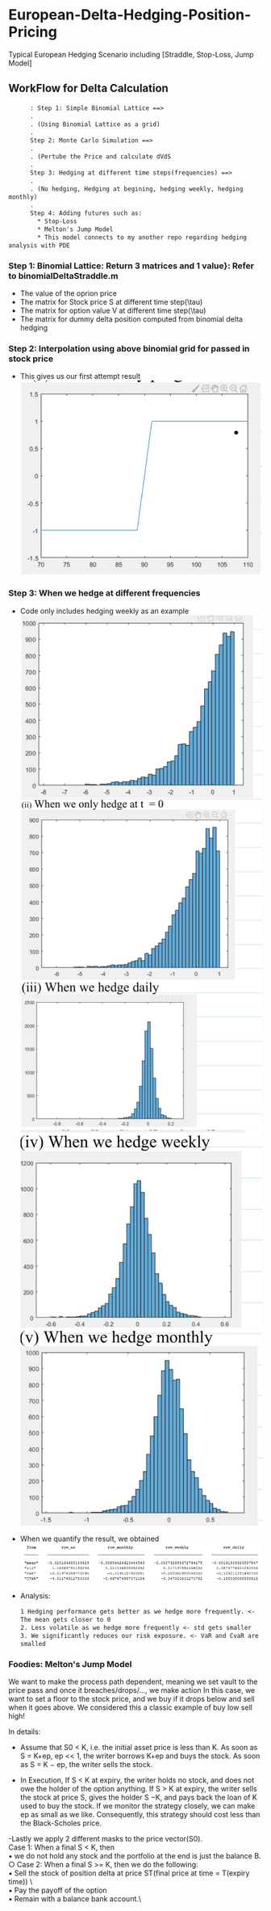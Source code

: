# European-Delta-Hedging-Position-Pricing
Typical European Hedging Scenario including [Straddle, Stop-Loss, Jump Model] 

## **WorkFlow for Delta Calculation**
          : Step 1: Simple Binomial Lattice ==> 
          .
          . (Using Binomial Lattice as a grid) 
          . 
          Step 2: Monte Carlo Simulation ==> 
          . 
          . (Pertube the Price and calculate dVdS
          . 
          Step 3: Hedging at different time steps(frequencies) ==> 
          . 
          . (No hedging, Hedging at begining, hedging weekly, hedging monthly) 
          . 
          Step 4: Adding futures such as: 
            * Stop-Loss 
            * Melton's Jump Model 
            * This model connects to my another repo regarding hedging analysis with PDE
                                
                                
### **Step 1: Binomial Lattice: Return 3 matrices and 1 value}: Refer to binomialDeltaStraddle.m**
  - The value of the oprion price 
  - The matrix for Stock price S at different time step(\tau)
  - The matrix for option value V at different time step(\tau)
  - The matrix for dummy delta position computed from binomial delta hedging 

### **Step 2: Interpolation using above binomial grid for passed in stock price**
  - This gives us our first attempt result
  ![alt text](https://github.com/nacked-riveroverflow/European-Delta-Hedging-Position-Pricing/blob/master/result/Binomialplot.JPG) 
  
### **Step 3: When we hedge at different frequencies**
  - Code only includes hedging weekly as an example
  ![alt text](https://github.com/nacked-riveroverflow/European-Delta-Hedging-Position-Pricing/blob/master/result/hedgingdaily.JPG)
  ![alt text](https://github.com/nacked-riveroverflow/European-Delta-Hedging-Position-Pricing/blob/master/result/hedgingweekly.JPG) 
  
  - When we quantify the result, we obtained
  ![alt text](https://github.com/nacked-riveroverflow/European-Delta-Hedging-Position-Pricing/blob/master/result/q4-table.PNG) 
  
  - Analysis: 
      
      ```
      1 Hedging performance gets better as we hedge more frequently. <- The mean gets closer to 0 
      2. Less volatile as we hedge more frequently <- std gets smaller
      3. We significantly reduces our risk exposure. <- VaR and CvaR are smalled
      ```
      
### **Foodies: Melton's Jump Model**


We want to make the process path dependent, meaning we set vault to the price pass and once it breaches/drops/..., we make action In this case, we want to set a floor to the stock price, and we buy if it drops below and sell when it goes above. 
We considered this a classic example of buy low sell high!
      
In details: 
  - Assume that S0 < K, i.e. the initial asset price is less than K. As soon as S = K+ep, ep << 1, the writer borrows K+ep and buys the stock. As soon as S = K − ep, the writer sells the stock. 

  - In Execution,  If S < K at expiry, the writer holds no stock, and does not owe the holder of the option anything. If S > K at expiry, the writer sells the stock at price S, gives the holder S −K, and pays back the loan of K used to buy the stock. If we monitor the strategy closely, we can make ep as small as we like. Consequently, this strategy should cost less than the Black-Scholes price.

  -Lastly we apply 2 different masks to the price vector(S0).\
    Case 1: When a final S < K, then \
      ▪ we do not hold any stock and the portfolio at the end is just the balance B.\
    ○ Case 2: When a final S >= K, then we do the following:\
      ▪ Sell the stock of position delta at price ST(final price at time = T(expiry time))   \        
      ▪ Pay the payoff of the option \
      ▪ Remain with a balance bank account.\



      
  
